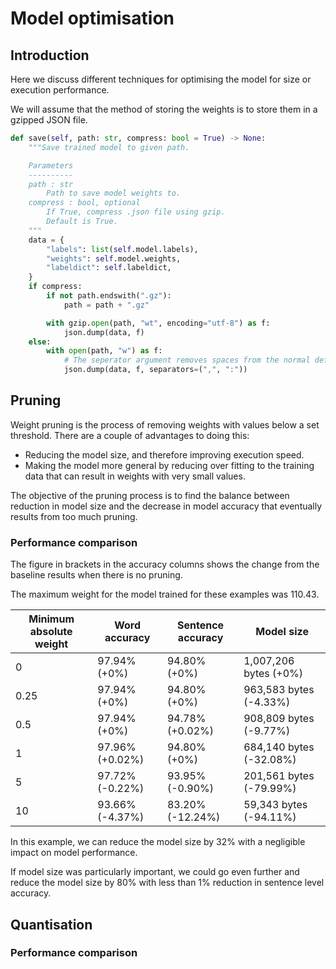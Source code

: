 # Model optimisation

## Introduction

Here we discuss different techniques for optimising the model for size or execution performance.

We will assume that the method of storing the weights is to store them in a gzipped JSON file.

```python
def save(self, path: str, compress: bool = True) -> None:
    """Save trained model to given path.

    Parameters
    ----------
    path : str
        Path to save model weights to.
    compress : bool, optional
        If True, compress .json file using gzip.
        Default is True.
    """
    data = {
        "labels": list(self.model.labels),
        "weights": self.model.weights,
        "labeldict": self.labeldict,
    }
    if compress:
        if not path.endswith(".gz"):
            path = path + ".gz"

        with gzip.open(path, "wt", encoding="utf-8") as f:
            json.dump(data, f)
    else:
        with open(path, "w") as f:
            # The seperator argument removes spaces from the normal defaults
            json.dump(data, f, separators=(",", ":"))
```

## Pruning

Weight pruning is the process of removing weights with values below a set threshold. There are a couple of advantages to doing this:

* Reducing the model size, and therefore improving execution speed.
* Making the model more general by reducing over fitting to the training data that can result in weights with very small values.

The objective of the pruning process is to find the balance between reduction in model size and the decrease in model accuracy that eventually results from too much pruning.

### Performance comparison

The figure in brackets in the accuracy columns shows the change from the baseline results when there is no pruning.

The maximum weight  for the model trained for these examples was 110.43.

| Minimum absolute weight | Word accuracy   | Sentence accuracy | Model size              |
| ----------------------- | --------------- | ----------------- | ----------------------- |
| 0                       | 97.94% (+0%)    | 94.80% (+0%)      | 1,007,206 bytes (+0%)   |
| 0.25                    | 97.94% (+0%)    | 94.80% (+0%)      | 963,583 bytes (-4.33%)  |
| 0.5                     | 97.94% (+0%)    | 94.78% (+0.02%)   | 908,809 bytes (-9.77%)  |
| 1                       | 97.96% (+0.02%) | 94.80% (+0%)      | 684,140 bytes (-32.08%) |
| 5                       | 97.72% (-0.22%) | 93.95% (-0.90%)   | 201,561 bytes (-79.99%) |
| 10                      | 93.66% (-4.37%) | 83.20% (-12.24%)  | 59,343 bytes (-94.11%)  |

In this example, we can reduce the model size by 32% with a negligible impact on model performance. 

If model size was particularly important, we could go even further and reduce the model size by 80% with less than 1% reduction in sentence level accuracy.

## Quantisation

### Performance comparison



